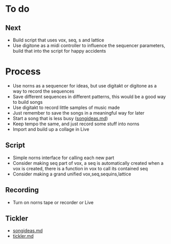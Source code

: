 # To do

## Next
- Build script that uses vox, seq, s and lattice
- Use digitone as a midi controller to influence the sequencer parameters, build that into the script for happy accidents

# Process
- Use norns as a sequencer for ideas, but use digitakt or digitone as a way to record the sequences
- Save different sequences in different patterns, this would be a good way to build songs
- Use digitakt to record little samples of music made
- Just remember to save the songs in a meaningful way for later
- Start a song that is less busy ([songideas.md](songideas.md))
- Keep tempo the same, and just record some stuff into norns
- Import and build up a collage in Live

## Script
- Simple norns interface for calling each new part
- Consider making seq part of vox, a seq is automatically created when a vox is created, there is a function in vox to call its contained seq
- Consider making a grand unified vox,seq,sequins,lattice

## Recording
- Turn on norns tape or recorder or Live

## Tickler
- [songideas.md](songideas.md)
- [tickler.md](tickler.md)
